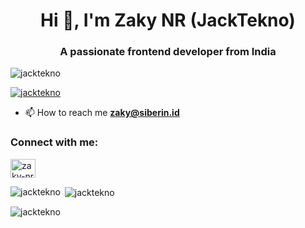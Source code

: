 <h1 align="center">Hi 👋, I'm Zaky NR (JackTekno)</h1>
<h3 align="center">A passionate frontend developer from India</h3>

<p align="left"> <img src="https://komarev.com/ghpvc/?username=jacktekno&label=Profile%20views&color=0e75b6&style=flat" alt="jacktekno" /> </p>

<p align="left"> <a href="https://github.com/ryo-ma/github-profile-trophy"><img src="https://github-profile-trophy.vercel.app/?username=jacktekno" alt="jacktekno" /></a> </p>

- 📫 How to reach me **zaky@siberin.id**

<h3 align="left">Connect with me:</h3>
<p align="left">
<a href="https://linkedin.com/in/zaky-nr" target="blank"><img align="center" src="https://raw.githubusercontent.com/rahuldkjain/github-profile-readme-generator/master/src/images/icons/Social/linked-in-alt.svg" alt="zaky-nr" height="30" width="40" /></a>
</p>

<p><img align="left" src="https://github-readme-stats.vercel.app/api/top-langs?username=jacktekno&show_icons=true&locale=en&layout=compact" alt="jacktekno" /></p>

<p>&nbsp;<img align="center" src="https://github-readme-stats.vercel.app/api?username=jacktekno&show_icons=true&locale=en" alt="jacktekno" /></p>

<p><img align="center" src="https://github-readme-streak-stats.herokuapp.com/?user=jacktekno&" alt="jacktekno" /></p>


